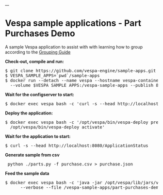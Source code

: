 __<!-- Copyright 2017 Yahoo Holdings. Licensed under the terms of the Apache 2.0 license. See LICENSE in the project root. -->
# Vespa sample applications - Part Purchases Demo

A sample Vespa application to assist with with learning how to group according to the
[Grouping Guide](https://docs.vespa.ai/documentation/grouping.html)


**Check-out, compile and run:**

<pre data-test="exec">
$ git clone https://github.com/vespa-engine/sample-apps.git
$ VESPA_SAMPLE_APPS=`pwd`/sample-apps
$ docker run --detach --name vespa --hostname vespa-container --privileged \
  --volume $VESPA_SAMPLE_APPS:/vespa-sample-apps --publish 8080:8080 vespaengine/vespa
</pre>


**Wait for the configserver to start:**

<pre data-test="exec" data-test-wait-for="200 OK">
$ docker exec vespa bash -c 'curl -s --head http://localhost:19071/ApplicationStatus'
</pre>

**Deploy the application:**

<pre data-test="exec">
$ docker exec vespa bash -c '/opt/vespa/bin/vespa-deploy prepare /vespa-sample-apps/part-purchases-demo/src/main/application && \
  /opt/vespa/bin/vespa-deploy activate'
</pre>

**Wait for the application to start:**

<pre data-test="exec" data-test-wait-for="200 OK">
$ curl -s --head http://localhost:8080/ApplicationStatus
</pre>

**Generate sample from csv**
<pre>
 python ./parts.py -f purchase.csv > purchase.json
</pre>

**Feed the sample data**
<pre data-test="exec" data-test-wait-for="feed">
$ docker exec vespa bash -c 'java -jar /opt/vespa/lib/jars/vespa-http-client-jar-with-dependencies.jar \
      --verbose --file /vespa-sample-apps/part-purchases-demo/purchase.json --host localhost --port 8080';

</pre>
